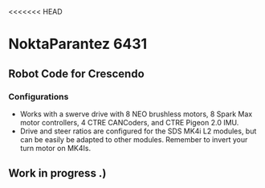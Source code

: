 <<<<<<< HEAD
# NoktaParantez 6431
## Robot Code for Crescendo

### Configurations
- Works with a swerve drive with 8 NEO brushless motors, 8 Spark Max motor controllers, 4 CTRE CANCoders, and CTRE Pigeon 2.0 IMU.
- Drive and steer ratios are configured for the SDS MK4i L2 modules, but can be easily be adapted to other modules. Remember to invert your turn motor on MK4Is.

## Work in progress .)

